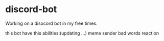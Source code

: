 # discord-bot
Working on a disocord bot in my free times.

this bot have this abilities:(updating ...)
meme sender
bad words reaction
